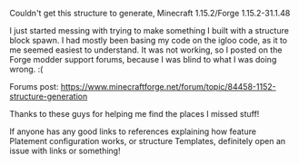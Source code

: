 Couldn't get this structure to generate, Minecraft 1.15.2/Forge 1.15.2-31.1.48

I just started messing with trying to make something I built with a structure block spawn.
I had mostly been basing my code on the igloo code, as it to me seemed easiest to understand.
It was not working, so I posted on the Forge modder support forums, because I was blind to what I was doing wrong. :(

Forums post: https://www.minecraftforge.net/forum/topic/84458-1152-structure-generation

Thanks to these guys for helping me find the places I missed stuff!

If anyone has any good links to references explaining how feature Platement configuration works, or structure Templates, definitely open an issue with links or something!